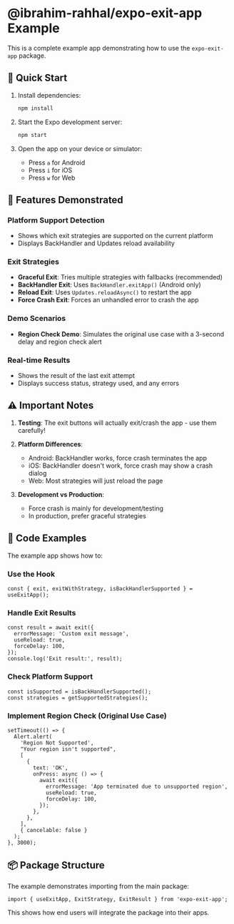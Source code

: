 # @ibrahim-rahhal/expo-exit-app Example

This is a complete example app demonstrating how to use the `expo-exit-app` package.

## 🚀 Quick Start

1. Install dependencies:
   ```bash
   npm install
   ```

2. Start the Expo development server:
   ```bash
   npm start
   ```

3. Open the app on your device or simulator:
   - Press `a` for Android
   - Press `i` for iOS
   - Press `w` for Web

## 📱 Features Demonstrated

### Platform Support Detection
- Shows which exit strategies are supported on the current platform
- Displays BackHandler and Updates reload availability

### Exit Strategies
- **Graceful Exit**: Tries multiple strategies with fallbacks (recommended)
- **BackHandler Exit**: Uses `BackHandler.exitApp()` (Android only)
- **Reload Exit**: Uses `Updates.reloadAsync()` to restart the app
- **Force Crash Exit**: Forces an unhandled error to crash the app

### Demo Scenarios
- **Region Check Demo**: Simulates the original use case with a 3-second delay and region check alert

### Real-time Results
- Shows the result of the last exit attempt
- Displays success status, strategy used, and any errors

## ⚠️ Important Notes

1. **Testing**: The exit buttons will actually exit/crash the app - use them carefully!

2. **Platform Differences**:
   - Android: BackHandler works, force crash terminates the app
   - iOS: BackHandler doesn't work, force crash may show a crash dialog
   - Web: Most strategies will just reload the page

3. **Development vs Production**:
   - Force crash is mainly for development/testing
   - In production, prefer graceful strategies

## 🔧 Code Examples

The example app shows how to:

### Use the Hook
```tsx
const { exit, exitWithStrategy, isBackHandlerSupported } = useExitApp();
```

### Handle Exit Results
```tsx
const result = await exit({
  errorMessage: 'Custom exit message',
  useReload: true,
  forceDelay: 100,
});
console.log('Exit result:', result);
```

### Check Platform Support
```tsx
const isSupported = isBackHandlerSupported();
const strategies = getSupportedStrategies();
```

### Implement Region Check (Original Use Case)
```tsx
setTimeout(() => {
  Alert.alert(
    'Region Not Supported',
    "Your region isn't supported",
    [
      {
        text: 'OK',
        onPress: async () => {
          await exit({
            errorMessage: 'App terminated due to unsupported region',
            useReload: true,
            forceDelay: 100,
          });
        },
      },
    ],
    { cancelable: false }
  );
}, 3000);
```

## 📦 Package Structure

The example demonstrates importing from the main package:

```tsx
import { useExitApp, ExitStrategy, ExitResult } from 'expo-exit-app';
```

This shows how end users will integrate the package into their apps.
